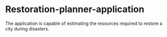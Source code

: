 # Restoration-planner-application
The application is capable of estimating the resources required to restore a city during disasters.
